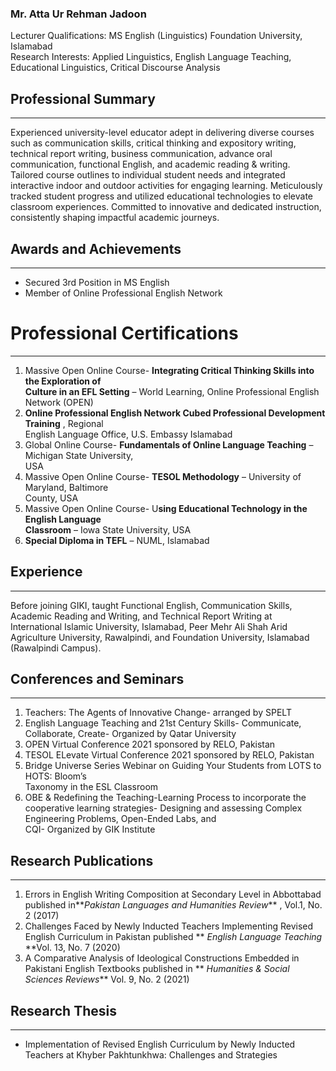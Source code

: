### Mr. Atta Ur Rehman Jadoon 
Lecturer
Qualifications: MS English (Linguistics) Foundation University, Islamabad  
Research Interests: Applied Linguistics, English Language Teaching, Educational Linguistics, Critical Discourse Analysis
## Professional Summary
* * *
Experienced university-level educator adept in delivering diverse courses such as communication skills, critical thinking and expository writing, technical report writing, business communication, advance oral communication, functional English, and academic reading & writing. Tailored course outlines to individual student needs and integrated interactive indoor and outdoor activities for engaging learning. Meticulously tracked student progress and utilized educational technologies to elevate classroom experiences. Committed to innovative and dedicated instruction, consistently shaping impactful academic journeys.
## Awards and Achievements
* * *
  * Secured 3rd Position in MS English
  * Member of Online Professional English Network


# Professional Certifications
* * *
  1. Massive Open Online Course- **Integrating Critical Thinking Skills into the Exploration of**  
**Culture in an EFL Setting** – World Learning, Online Professional English Network (OPEN)
  2. **Online Professional English Network Cubed Professional Development Training** , Regional   
English Language Office, U.S. Embassy Islamabad
  3. Global Online Course- **Fundamentals of Online Language Teaching** – Michigan State University,   
USA
  4. Massive Open Online Course- **TESOL Methodology** – University of Maryland, Baltimore   
County, USA
  5. Massive Open Online Course- U**sing Educational Technology in the English Language**  
**Classroom** – Iowa State University, USA
  6. **Special Diploma in TEFL** – NUML, Islamabad


## Experience
* * *
Before joining GIKI, taught Functional English, Communication Skills, Academic Reading and Writing, and Technical Report Writing at International Islamic University, Islamabad, Peer Mehr Ali Shah Arid Agriculture University, Rawalpindi, and Foundation University, Islamabad (Rawalpindi Campus).
## Conferences and Seminars
* * *
  1. Teachers: The Agents of Innovative Change- arranged by SPELT
  2. English Language Teaching and 21st Century Skills- Communicate, Collaborate, Create- Organized by Qatar University
  3. OPEN Virtual Conference 2021 sponsored by RELO, Pakistan
  4. TESOL ELevate Virtual Conference 2021 sponsored by RELO, Pakistan
  5. Bridge Universe Series Webinar on Guiding Your Students from LOTS to HOTS: Bloom’s   
Taxonomy in the ESL Classroom
  6. OBE & Redefining the Teaching-Learning Process to incorporate the cooperative learning strategies- Designing and assessing Complex Engineering Problems, Open-Ended Labs, and   
CQI- Organized by GIK Institute


## Research Publications
* * *
  1. Errors in English Writing Composition at Secondary Level in Abbottabad published in**_Pakistan Languages and Humanities Review_** , Vol.1, No. 2 (2017)
  2. Challenges Faced by Newly Inducted Teachers Implementing Revised English Curriculum in Pakistan published ** _English Language Teaching_ **Vol. 13, No. 7 (2020)
  3. A Comparative Analysis of Ideological Constructions Embedded in Pakistani English Textbooks published in ** _Humanities & Social Sciences Reviews_** Vol. 9, No. 2 (2021)


## Research Thesis
* * *
  * Implementation of Revised English Curriculum by Newly Inducted Teachers at Khyber Pakhtunkhwa: Challenges and Strategies


